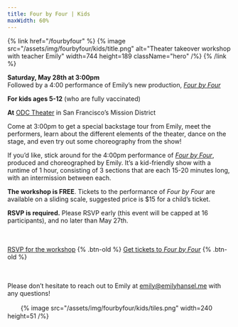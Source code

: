 ```yaml
---
title: Four by Four | Kids
maxWidth: 60%
---
```


{% link href="/fourbyfour" %}
{% image
   src="/assets/img/fourbyfour/kids/title.png"
   alt="Theater takeover workshop with teacher Emily" width=744 height=189
   className="hero" /%}
{% /link %}

**Saturday, May 28th at 3:00pm**
\
Followed by a 4:00 performance of Emily’s new production, [_Four by Four_](fourbyfour)

**For kids ages 5-12** (who are fully vaccinated)

**At** [ODC Theater](https://goo.gl/maps/Yi3HGVvcA7W7RpcL6) in San Francisco’s Mission District

Come at 3:00pm to get a special backstage tour from Emily, meet the performers, learn about the different elements of the theater, dance on the stage, and even try out some choreography from the show!

If you’d like, stick around for the 4:00pm performance of [_Four by Four_](/fourbyfour), produced and choreographed by Emily. It’s a kid-friendly show with a runtime of 1 hour, consisting of 3 sections that are each 15-20 minutes long, with an intermission between each.

**The workshop is FREE**. Tickets to the performance of _Four by Four_ are available on a sliding scale, suggested price is $15 for a child’s ticket.

**RSVP is required.** Please RSVP early (this event will be capped at 16 participants), and no later than May 27th.

\
\
[RSVP for the workshop](https://docs.google.com/forms/d/e/1FAIpQLSdNnwVSXSXs7-iyGaaoKuNJ8m3Sk6qnH6V4mx2c2Wka8tQTEA/viewform?usp=sf_link) {% .btn-old %}
[Get tickets to _Four by Four_](https://odc.dance/fourbyfour) {% .btn-old %}

\
\
Please don’t hesitate to reach out to Emily at [emily@emilyhansel.me](mailto:emily@emilyhansel.me) with any questions!

ㅤㅤ
{% image src="/assets/img/fourbyfour/kids/tiles.png" width=240 height=51 /%}
